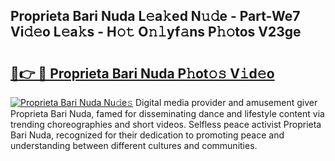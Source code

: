 ## Proprieta Bari Nuda L𝚎a𝚔ed N𝚞𝚍e - Part-We7 Vi𝚍𝚎o L𝚎a𝚔s - H𝚘𝚝 O𝚗𝚕yf𝚊ns P𝚑𝚘tos V23ge

# <h2><a href="http://kf5u8w.oniu.top/?m=Proprieta+Bari+Nuda">🔗👉 🔴 Proprieta Bari Nuda P𝚑ot𝚘𝚜 V𝚒d𝚎o</a></h2>

[![Proprieta Bari Nuda Nu𝚍e𝚜](https://i.imgur.com/0qMVB7G.gif)](http://kf5u8w.oniu.top/?m=Proprieta+Bari+Nuda)
Digital media provider and amusement giver Proprieta Bari Nuda, famed for disseminating dance and lifestyle content via trending choreographies and short videos. Selfless peace activist Proprieta Bari Nuda, recognized for their dedication to promoting peace and understanding between different cultures and communities.  
